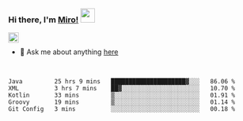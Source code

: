 ### Hi there, I'm [Miro!](https://castariva18.github.io/)  <img src="https://github.com/TheDudeThatCode/TheDudeThatCode/blob/master/Assets/Hi.gif" width="29px">

<a href="https://discord.gg/bhPzjwR">
  <img align="left" alt="Clown Discord" width="21px" src="https://cdn4.iconfinder.com/data/icons/logos-and-brands/512/91_Discord_logo_logos-512.png" />
</a>

<br />

- 💬 Ask me about anything [here](https://github.com/castariva18/castariva18/issues)

<br />

<!--START_SECTION:waka-->
```text
Java         25 hrs 9 mins   █████████████████████▓░░░   86.06 % 
XML          3 hrs 7 mins    ██▓░░░░░░░░░░░░░░░░░░░░░░   10.70 % 
Kotlin       33 mins         ▒░░░░░░░░░░░░░░░░░░░░░░░░   01.91 % 
Groovy       19 mins         ▒░░░░░░░░░░░░░░░░░░░░░░░░   01.14 % 
Git Config   3 mins          ░░░░░░░░░░░░░░░░░░░░░░░░░   00.18 % 
```
<!--END_SECTION:waka-->

